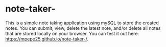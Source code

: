 # note-taker-
This is a simple note taking application using mySQL to store the created notes. You can submit, view, delete the latest note, and/or delete all notes that are stored locally on your browser.
You can test it out here: https://mpepe25.github.io/note-taker-/.

